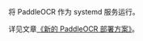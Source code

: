 将 PaddleOCR 作为 systemd 服务运行。

详见文章[《新的 PaddleOCR 部署方案》](https://blog.lilydjwg.me/2023/2/9/nspawn-paddleocr.216575.html)。
